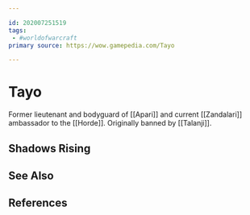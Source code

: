 ```yaml
---

id: 202007251519
tags:
 - #worldofwarcraft
primary source: https://wow.gamepedia.com/Tayo

---
```


# Tayo
Former lieutenant and bodyguard of [[Apari]] and current [[Zandalari]] ambassador to the [[Horde]]. Originally banned by [[Talanji]].

## Shadows Rising


## See Also

## References

